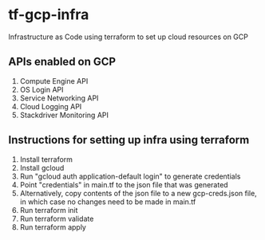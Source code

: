 # tf-gcp-infra
Infrastructure as Code using terraform to set up cloud resources on GCP

## APIs enabled on GCP
1. Compute Engine API
2. OS Login API
3. Service Networking API
4. Cloud Logging API
5. Stackdriver Monitoring API

## Instructions for setting up infra using terraform
1. Install terraform 
2. Install gcloud
3. Run "gcloud auth application-default login" to generate credentials
4. Point "credentials" in main.tf to the json file that was generated
5. Alternatively, copy contents of the json file to a new gcp-creds.json file, in which case no changes need to be made in main.tf
6. Run terraform init
7. Run terraform validate
8. Run terraform apply
